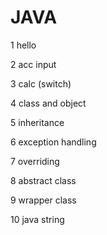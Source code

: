 # JAVA

1 hello




2 acc input




3 calc (switch)





4 class and object




5 inheritance





6 exception handling




7 overriding 




8 abstract class





9 wrapper class






10 java string
